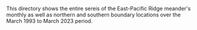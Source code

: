 This directory shows the entire sereis of the East-Pacific Ridge meander's monthly as well as northern and southern boundary locations
over the March 1993 to March 2023 period.
